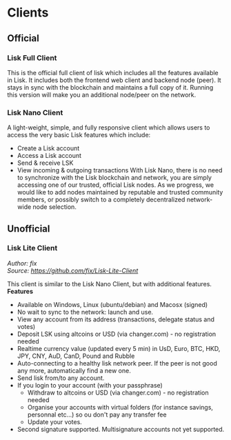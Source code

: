 # Clients

## Official

### Lisk Full Client
This is the official full client of lisk which includes all the features available in Lisk.  It includes both the frontend web client and backend node (peer).  It stays in sync with the blockchain and maintains a full copy of it. Running this version will make you an additional node/peer on the network.

### Lisk Nano Client
A light-weight, simple, and fully responsive client which allows users to access the very basic Lisk features which include:
* Create a Lisk account
* Access a Lisk account
* Send & receive LSK
* View incoming & outgoing transactions
With Lisk Nano, there is no need to synchronize with the Lisk blockchain and network, you are simply accessing one of our trusted, official Lisk nodes. As we progress, we would like to add nodes maintained by reputable and trusted community members, or possibly switch to a completely decentralized network-wide node selection.

## Unofficial

### Lisk Lite Client
*Author: fix* <br/>
*Source: https://github.com/fix/Lisk-Lite-Client*

This client is similar to the Lisk Nano Client, but with additional features.
**Features**
* Available on Windows, Linux (ubuntu/debian) and Macosx (signed)
* No wait to sync to the network: launch and use.
* View any account from its address (transactions, delegate status and votes)
* Deposit LSK using altcoins or USD (via changer.com) - no registration needed
* Realtime currency value (updated every 5 min) in UsD, Euro, BTC, HKD, JPY, CNY, AuD, CanD, Pound and Rubble
* Auto-connecting to a healthy lisk network peer. If the peer is not good any more, automatically find a new one.
* Send lisk from/to any account.
* If you login to your account (with your passphrase)
  * Withdraw to altcoins or USD (via changer.com) - no registration needed
  * Organise your accounts with virtual folders (for instance savings, personnal etc...) so ou don't pay any transfer fee
  * Update your votes.
* Second signature supported. Multisignature accounts not yet supported.